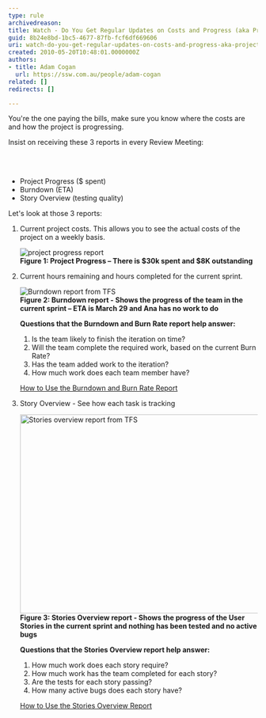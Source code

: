 ```yaml
---
type: rule
archivedreason: 
title: Watch - Do You Get Regular Updates on Costs and Progress (aka Project Progress, Burndown, etc.)?
guid: 8b24e8bd-1bc5-4677-87fb-fcf6df669606
uri: watch-do-you-get-regular-updates-on-costs-and-progress-aka-project-progress-burndown-etc
created: 2010-05-20T10:48:01.0000000Z
authors:
- title: Adam Cogan
  url: https://ssw.com.au/people/adam-cogan
related: []
redirects: []

---
```



<p>You're the one paying the bills, make sure you know where the costs are and how the project is progressing. </p>
<p>Insist on receiving these&#160;3 reports in every Review Meeting&#58;</p>
<br><excerpt class='endintro'></excerpt><br>
<ul><li>Project Progress ($ spent) </li>
<li>Burndown (ETA) </li>
<li>Story Overview (testing quality)</li></ul>
<p>Let's look at those&#160;3 reports&#58;</p>
<ol><li>Current project costs. This allows you to see the actual costs of the project on a weekly basis. <p><img alt="project progress report" src="http&#58;//www.ssw.com.au/ssw/Standards/Rules/images/projectprogresscapture.JPG" /><br><b>Figure 1&#58; Project Progress – There is $30k spent and&#160;$8K outstanding</b> </p></li>
<li>Current hours remaining and hours completed for the current sprint. <p><img alt="Burndown report from TFS" src="http&#58;//www.ssw.com.au/ssw/Standards/Rules/images/burndown.JPG" /><br><b>Figure 2&#58; Burndown report -&#160;Shows the progress of the team in the current sprint – ETA is March 29 and Ana has no work to do</b> </p>
<p><strong>Questions that the Burndown and Burn Rate report help answer&#58; </strong></p>
<ol><li>Is the team likely to finish the iteration on time? </li>
<li>Will the team complete the required work, based on the current Burn Rate? </li>
<li>Has the team added work to the iteration? </li>
<li>How much work does each team member have? </li></ol>
<p><a href="http&#58;//msdn.microsoft.com/en-us/library/dd380678%28VS.100%29.aspx">How to Use the Burndown and Burn Rate Report</a> <img title="You are now leaving SSW" src="http&#58;//www.ssw.com.au/ssw/images/external.gif" alt="" /></p></li>
<li><p>Story Overview - See how each task is tracking</p>
<p><img alt="Stories overview report from TFS" src="http&#58;//www.ssw.com.au/ssw/Standards/Rules/images/storiesOverview.JPG" width="817" height="402" style="width&#58;817px;height&#58;402px;" /><br><b>Figure 3&#58; Stories Overview report - Shows the progress of the User Stories in the current sprint and nothing has been tested and no active bugs</b> </p>
<p><strong>Questions that the Stories Overview report help&#160;answer&#58; </strong></p>
<ol><li>How much work does each story require? </li>
<li>How much work has the team completed for each story? </li>
<li>Are the tests for each story passing? </li>
<li>How many active bugs does each story have? </li></ol>
<p><a href="http&#58;//msdn.microsoft.com/en-us/library/dd380648%28VS.100%29.aspx">How to Use the Stories Overview Report</a> <img title="You are now leaving SSW" src="http&#58;//www.ssw.com.au/ssw/images/external.gif" alt="" /></p></li></ol>


